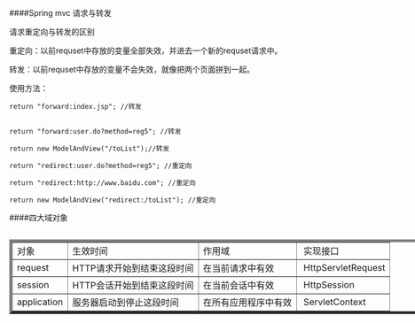 ####Spring mvc 请求与转发

请求重定向与转发的区别

重定向：以前requset中存放的变量全部失效，并进去一个新的requset请求中。

转发：以前requset中存放的变量不会失效，就像把两个页面拼到一起。

使用方法：

	return "forward:index.jsp"; //转发 

	
	return "forward:user.do?method=reg5"; //转发
	
	return new ModelAndView("/toList");//转发

	return "redirect:user.do?method=reg5"; //重定向

	return "redirect:http://www.baidu.com"; //重定向

	return new ModelAndView("redirect:/toList"); //重定向


####四大域对象

<table style="width: 965px;" align="left" border="5">
<tbody><tr><td>对象</td>
<td>生效时间</td><td>作用域</td><td>&nbsp;实现接口</td>
</tr>
<tr>
<td>request</td>
<td>HTTP请求开始到结束这段时间</td>
<td>在当前请求中有效</td>
<td>&nbsp;HttpServletRequest</td>
</tr>
<tr>
<td>session　</td>
<td>HTTP会话开始到结束这段时间</td>
<td>在当前会话中有效</td>
<td>&nbsp;HttpSession</td>
</tr>
<tr>
<td>application</td>
<td>服务器启动到停止这段时间</td>
<td>在所有应用程序中有效</td>
<td>&nbsp;ServletContext</td>
</tr>
</tbody>
</table>